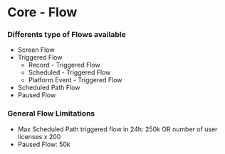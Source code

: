 # Core - Flow

### Differents type of Flows available
- Screen Flow
- Triggered Flow
    - Record - Triggered Flow
    - Scheduled - Triggered Flow
    - Platform Event - Triggered Flow
- Scheduled Path Flow
- Paused Flow


### General Flow Limitations
 
- Max Scheduled Path triggered flow in 24h:  250k OR number of user licenses x 200
- Paused Flow: 50k
